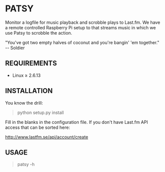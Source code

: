 PATSY
=====
Monitor a logfile for music playback and scrobble plays to Last.fm.
We have a remote controlled Raspberry Pi setup to that streams music in 
which we use Patsy to scrobble the action. 

"You've got two empty halves of coconut and you're bangin' 'em together."
    -- Soldier

REQUIREMENTS
------------
* Linux ≥ 2.6.13

INSTALLATION
------------
You know the drill:
> python setup.py install<br />

Fill in the blanks in the configuration file. If you don't have 
Last.fm API access that can be sorted here:

http://www.lastfm.se/api/account/create

USAGE
-----

> patsy -h
